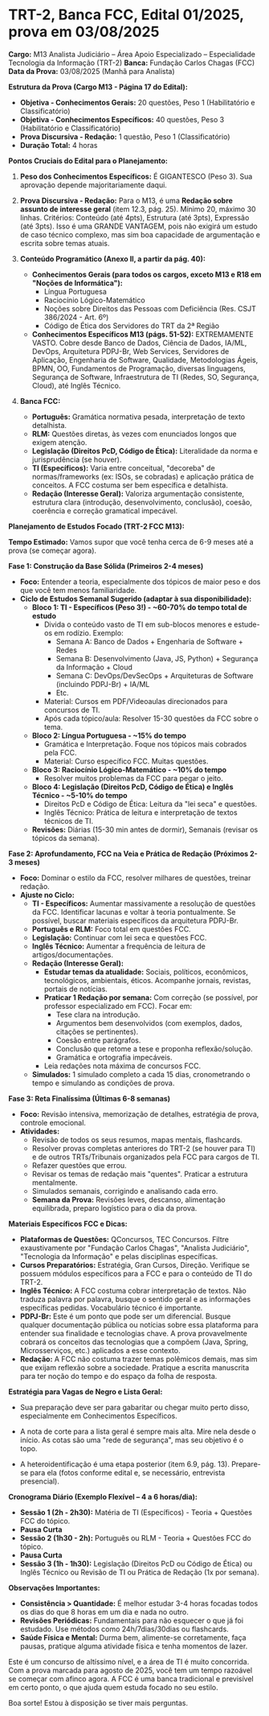# TRT-2, Banca FCC, Edital 01/2025, prova em 03/08/2025


**Cargo:** M13 Analista Judiciário – Área Apoio Especializado – Especialidade Tecnologia da Informação (TRT-2)
**Banca:** Fundação Carlos Chagas (FCC)
**Data da Prova:** 03/08/2025 (Manhã para Analista)

**Estrutura da Prova (Cargo M13 - Página 17 do Edital):**

* **Objetiva - Conhecimentos Gerais:** 20 questões, Peso 1 (Habilitatório e Classificatório)
* **Objetiva - Conhecimentos Específicos:** 40 questões, Peso 3 (Habilitatório e Classificatório)
* **Prova Discursiva - Redação:** 1 questão, Peso 1 (Classificatório)
* **Duração Total:** 4 horas

**Pontos Cruciais do Edital para o Planejamento:**

1. **Peso dos Conhecimentos Específicos:** É GIGANTESCO (Peso 3). Sua aprovação depende majoritariamente daqui.
2. **Prova Discursiva - Redação:** Para o M13, é uma **Redação sobre assunto de interesse geral** (item 12.3, pág. 25).
   Mínimo 20, máximo 30 linhas. Critérios: Conteúdo (até 4pts), Estrutura (até 3pts), Expressão (até 3pts). Isso é uma
   GRANDE VANTAGEM, pois não exigirá um estudo de caso técnico complexo, mas sim boa capacidade de argumentação e
   escrita sobre temas atuais.
3. **Conteúdo Programático (Anexo II, a partir da pág. 40):**
    * **Conhecimentos Gerais (para todos os cargos, exceto M13 e R18 em "Noções de Informática"):**
        * Língua Portuguesa
        * Raciocínio Lógico-Matemático
        * Noções sobre Direitos das Pessoas com Deficiência (Res. CSJT 386/2024 - Art. 6º)
        * Código de Ética dos Servidores do TRT da 2ª Região
    * **Conhecimentos Específicos M13 (págs. 51-52):** EXTREMAMENTE VASTO. Cobre desde Banco de Dados, Ciência de Dados,
      IA/ML, DevOps, Arquitetura PDPJ-Br, Web Services, Servidores de Aplicação, Engenharia de Software, Qualidade,
      Metodologias Ágeis, BPMN, OO, Fundamentos de Programação, diversas linguagens, Segurança de Software,
      Infraestrutura de TI (Redes, SO, Segurança, Cloud), até Inglês Técnico.

4. **Banca FCC:**
    * **Português:** Gramática normativa pesada, interpretação de texto detalhista.
    * **RLM:** Questões diretas, às vezes com enunciados longos que exigem atenção.
    * **Legislação (Direitos PcD, Código de Ética):** Literalidade da norma e jurisprudência (se houver).
    * **TI (Específicos):** Varia entre conceitual, "decoreba" de normas/frameworks (ex: ISOs, se cobradas) e aplicação
      prática de conceitos. A FCC costuma ser bem específica e detalhista.
    * **Redação (Interesse Geral):** Valoriza argumentação consistente, estrutura clara (introdução, desenvolvimento,
      conclusão), coesão, coerência e correção gramatical impecável.

**Planejamento de Estudos Focado (TRT-2 FCC M13):**

**Tempo Estimado:** Vamos supor que você tenha cerca de 6-9 meses até a prova (se começar agora).

**Fase 1: Construção da Base Sólida (Primeiros 2-4 meses)**

* **Foco:** Entender a teoria, especialmente dos tópicos de maior peso e dos que você tem menos familiaridade.
* **Ciclo de Estudos Semanal Sugerido (adaptar à sua disponibilidade):**
    * **Bloco 1: TI - Específicos (Peso 3!) - ~60-70% do tempo total de estudo**
        * Divida o conteúdo vasto de TI em sub-blocos menores e estude-os em rodízio. Exemplo:
            * Semana A: Banco de Dados + Engenharia de Software + Redes
            * Semana B: Desenvolvimento (Java, JS, Python) + Segurança da Informação + Cloud
            * Semana C: DevOps/DevSecOps + Arquiteturas de Software (incluindo PDPJ-Br) + IA/ML
            * Etc.
        * Material: Cursos em PDF/Videoaulas direcionados para concursos de TI.
        * Após cada tópico/aula: Resolver 15-30 questões da FCC sobre o tema.
    * **Bloco 2: Língua Portuguesa - ~15% do tempo**
        * Gramática e Interpretação. Foque nos tópicos mais cobrados pela FCC.
        * Material: Curso específico FCC. Muitas questões.
    * **Bloco 3: Raciocínio Lógico-Matemático - ~10% do tempo**
        * Resolver muitos problemas da FCC para pegar o jeito.
    * **Bloco 4: Legislação (Direitos PcD, Código de Ética) e Inglês Técnico - ~5-10% do tempo**
        * Direitos PcD e Código de Ética: Leitura da "lei seca" e questões.
        * Inglês Técnico: Prática de leitura e interpretação de textos técnicos de TI.
    * **Revisões:** Diárias (15-30 min antes de dormir), Semanais (revisar os tópicos da semana).

**Fase 2: Aprofundamento, FCC na Veia e Prática de Redação (Próximos 2-3 meses)**

* **Foco:** Dominar o estilo da FCC, resolver milhares de questões, treinar redação.
* **Ajuste no Ciclo:**
    * **TI - Específicos:** Aumentar massivamente a resolução de questões da FCC. Identificar lacunas e voltar à teoria
      pontualmente. Se possível, buscar materiais específicos da arquitetura PDPJ-Br.
    * **Português e RLM:** Foco total em questões FCC.
    * **Legislação:** Continuar com lei seca e questões FCC.
    * **Inglês Técnico:** Aumentar a frequência de leitura de artigos/documentações.
    * **Redação (Interesse Geral):**
        * **Estudar temas da atualidade:** Sociais, políticos, econômicos, tecnológicos, ambientais, éticos. Acompanhe
          jornais, revistas, portais de notícias.
        * **Praticar 1 Redação por semana:** Com correção (se possível, por professor especializado em FCC). Focar em:
            * Tese clara na introdução.
            * Argumentos bem desenvolvidos (com exemplos, dados, citações se pertinentes).
            * Coesão entre parágrafos.
            * Conclusão que retome a tese e proponha reflexão/solução.
            * Gramática e ortografia impecáveis.
        * Leia redações nota máxima de concursos FCC.
    * **Simulados:** 1 simulado completo a cada 15 dias, cronometrando o tempo e simulando as condições de prova.

**Fase 3: Reta Finalíssima (Últimas 6-8 semanas)**

* **Foco:** Revisão intensiva, memorização de detalhes, estratégia de prova, controle emocional.
* **Atividades:**
    * Revisão de todos os seus resumos, mapas mentais, flashcards.
    * Resolver provas completas anteriores do TRT-2 (se houver para TI) e de outros TRTs/Tribunais organizados pela FCC
      para cargos de TI.
    * Refazer questões que errou.
    * Revisar os temas de redação mais "quentes". Praticar a estrutura mentalmente.
    * Simulados semanais, corrigindo e analisando cada erro.
    * **Semana da Prova:** Revisões leves, descanso, alimentação equilibrada, preparo logístico para o dia da prova.

**Materiais Específicos FCC e Dicas:**

* **Plataformas de Questões:** QConcursos, TEC Concursos. Filtre exaustivamente por "Fundação Carlos Chagas", "Analista
  Judiciário", "Tecnologia da Informação" e pelas disciplinas específicas.
* **Cursos Preparatórios:** Estratégia, Gran Cursos, Direção. Verifique se possuem módulos específicos para a FCC e para
  o conteúdo de TI do TRT-2.
* **Inglês Técnico:** A FCC costuma cobrar interpretação de textos. Não traduza palavra por palavra, busque o sentido
  geral e as informações específicas pedidas. Vocabulário técnico é importante.
* **PDPJ-Br:** Este é um ponto que pode ser um diferencial. Busque qualquer documentação pública ou notícias sobre essa
  plataforma para entender sua finalidade e tecnologias chave. A prova provavelmente cobrará os conceitos das
  tecnologias que a compõem (Java, Spring, Microsserviços, etc.) aplicados a esse contexto.
* **Redação:** A FCC não costuma trazer temas polêmicos demais, mas sim que exijam reflexão sobre a sociedade. Pratique
  a escrita manuscrita para ter noção do tempo e do espaço da folha de resposta.

**Estratégia para Vagas de Negro e Lista Geral:**

* Sua preparação deve ser para gabaritar ou chegar muito perto disso, especialmente em Conhecimentos Específicos.

* A nota de corte para a lista geral é sempre mais alta. Mire nela desde o início. As cotas são uma "rede de segurança",
  mas seu objetivo é o topo.

* A heteroidentificação é uma etapa posterior (item 6.9, pág. 13). Prepare-se para ela (fotos conforme edital e, se
  necessário, entrevista presencial).

**Cronograma Diário (Exemplo Flexível – 4 a 6 horas/dia):**

* **Sessão 1 (2h - 2h30):** Matéria de TI (Específicos) - Teoria + Questões FCC do tópico.
* **Pausa Curta**
* **Sessão 2 (1h30 - 2h):** Português ou RLM - Teoria + Questões FCC do tópico.
* **Pausa Curta**
* **Sessão 3 (1h - 1h30):** Legislação (Direitos PcD ou Código de Ética) ou Inglês Técnico ou Revisão de TI ou Prática
  de Redação (1x por semana).

**Observações Importantes:**

* **Consistência > Quantidade:** É melhor estudar 3-4 horas focadas todos os dias do que 8 horas em um dia e nada no
  outro.
* **Revisões Periódicas:** Fundamentais para não esquecer o que já foi estudado. Use métodos como 24h/7dias/30dias ou
  flashcards.
* **Saúde Física e Mental:** Durma bem, alimente-se corretamente, faça pausas, pratique alguma atividade física e tenha
  momentos de lazer.

Este é um concurso de altíssimo nível, e a área de TI é muito concorrida. Com a prova marcada para agosto de 2025, você
tem um tempo razoável se começar com afinco agora. A FCC é uma banca tradicional e previsível em certo ponto, o que
ajuda quem estuda focado no seu estilo.

Boa sorte! Estou à disposição se tiver mais perguntas.